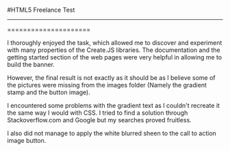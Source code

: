 #HTML5 Freelance Test
_____________________
=====================

I thoroughly enjoyed the task, which allowed me to discover and experiment with many properties of the Create.JS libraries.
The documentation and the getting started section of the web pages were very helpful in allowing me to build the banner.

However, the final result is not exactly as it should be as I believe some of the pictures were missing from the images folder (Namely the gradient stamp and the button image).

I encountered some problems with the gradient text as I couldn't recreate it the same way I would with CSS. I tried to find a solution through Stackoverflow.com and Google but my searches proved fruitless.  

I also did not manage to apply the white blurred sheen to  the call to action image button.
